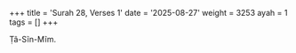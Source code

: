 +++
title = 'Surah 28, Verses 1'
date = '2025-08-27'
weight = 3253
ayah = 1
tags = []
+++

Ṭâ-Sĩn-Mĩm.